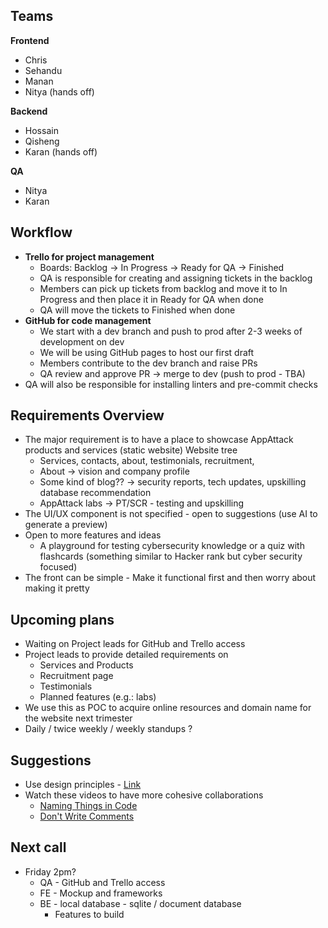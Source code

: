 ## Teams

**Frontend**
- Chris
- Sehandu
- Manan
- Nitya (hands off)

**Backend**
- Hossain
- Qisheng
- Karan (hands off)

**QA**
- Nitya
- Karan

## Workflow
- **Trello for project management**
	- Boards: Backlog -> In Progress -> Ready for QA -> Finished
	- QA is responsible for creating and assigning tickets in the backlog
	- Members can pick up tickets from backlog and move it to In Progress and then place it in Ready for QA when done
	- QA will move the tickets to Finished when done
- **GitHub for code management**
	- We start with a dev branch and push to prod after 2-3 weeks of development on dev
	- We will be using GitHub pages to host our first draft
	- Members contribute to the dev branch and raise PRs
	- QA review and approve PR -> merge to dev (push to prod - TBA)
- QA will also be responsible for installing linters and pre-commit checks 

## Requirements Overview
- The major requirement is to have a place to showcase AppAttack products and services (static website) Website tree
	- Services, contacts, about, testimonials, recruitment, 
	- About -> vision and company profile
	- Some kind of blog?? -> security reports, tech updates, upskilling database recommendation
	- AppAttack labs -> PT/SCR - testing and upskilling
- The UI/UX component is not specified - open to suggestions (use AI to generate a preview)
- Open to more features and ideas 
	- A playground for testing cybersecurity knowledge or a quiz with flashcards (something similar to Hacker rank but cyber security focused)
- The front can be simple - Make it functional first and then worry about making it pretty

## Upcoming plans
- Waiting on Project leads for GitHub and Trello access
- Project leads to provide detailed requirements on
	- Services and Products
	- Recruitment page
	- Testimonials
	- Planned features (e.g.: labs)
- We use this as POC to acquire online resources and domain name for the website next trimester
- Daily / twice weekly / weekly standups ? 

## Suggestions
- Use design principles - [Link](https://youtu.be/q1qKv5TBaOA)
- Watch these videos to have more cohesive collaborations
	- [Naming Things in Code](https://youtu.be/-J3wNP6u5YU)
	- [Don't Write Comments](https://youtu.be/Bf7vDBBOBUA)


## Next call
- Friday 2pm?
	- QA - GitHub and Trello access
	- FE - Mockup and frameworks
	- BE - local database - sqlite / document database
		- Features to build



